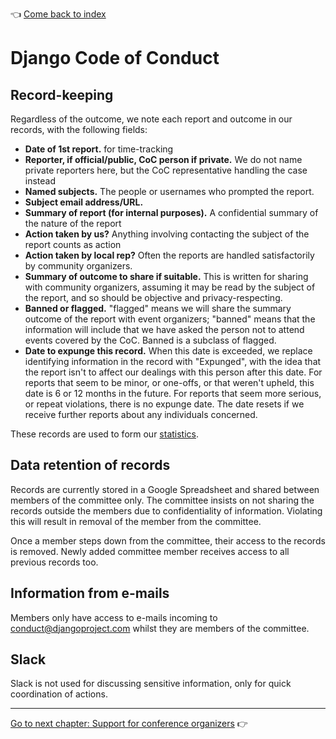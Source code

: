 :point_left: [Come back to index](README.md)

# Django Code of Conduct

## Record-keeping
Regardless of the outcome, we note each report and outcome in our records, with
the following fields:

 * __Date of 1st report.__ for time-tracking
 * __Reporter, if official/public, CoC person if private.__ We do not name 
 private reporters here, but the CoC representative handling the case instead
 * __Named subjects.__ The people or usernames who prompted the report.
 * __Subject email address/URL.__
 * __Summary of report (for internal purposes).__ A confidential summary of the 
 nature of the report
 * __Action taken by us?__ Anything involving contacting the subject of the 
 report counts as action
 * __Action taken by local rep?__ Often the reports are handled satisfactorily 
 by community organizers.
 * __Summary of outcome to share if suitable.__ This is written for sharing 
 with community organizers, assuming it may be read by the subject of the 
 report, and so should be objective and privacy-respecting.
 * __Banned or flagged.__ "flagged" means we will share the summary 
 outcome of the report with event organizers; "banned" means that the 
 information will include that we have asked the person not to attend events 
 covered by the CoC. Banned is a subclass of flagged.
 * __Date to expunge this record.__ When this date is exceeded, we replace 
 identifying information in the record with "Expunged", with the idea that 
 the report isn't to affect our dealings with this person after this date. 
 For reports that seem to be minor, or one-offs, or that weren't upheld, this 
 date is 6 or 12 months in the future. For reports that seem more serious, or 
 repeat violations, there is no expunge date. The date resets if we receive 
 further reports about any individuals concerned.

These records are used to form our [statistics](statistics.md).

## Data retention of records

 Records are currently stored in a Google Spreadsheet and shared between
members of the committee only. The committee insists on not sharing the
records outside the members due to confidentiality of information. Violating
this will result in removal of the member from the committee.

Once a member steps down from the committee, their access to the records is
removed. Newly added committee member receives access to all previous records
too. 

## Information from e-mails

Members only have access to e-mails incoming to conduct@djangoproject.com
whilst they are members of the committee.

## Slack

Slack is not used for discussing sensitive information, only for quick
coordination of actions.

----

[Go to next chapter: Support for conference organizers](conferences.md)
:point_right:
